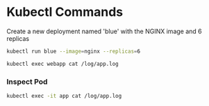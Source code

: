 # Kubectl Commands

Create a new deployment named 'blue' with the NGINX image and 6 replicas

```bash
kubectl run blue --image=nginx --replicas=6

kubectl exec webapp cat /log/app.log
```

### Inspect Pod

```bash
kubectl exec -it app cat /log/app.log
```